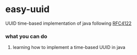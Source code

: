 # easy-uuid

UUID time-based implementation of java
following [RFC4122](https://www.rfc-editor.org/rfc/rfc4122)

### what you can do
1. learning how to implement a time-based UUID in java
